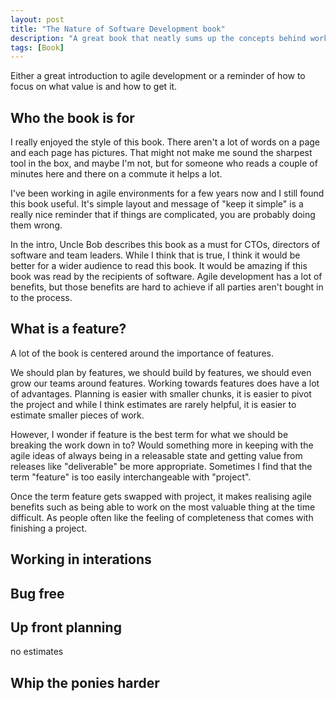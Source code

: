 ```yaml
---
layout: post
title: "The Nature of Software Development book"
description: "A great book that neatly sums up the concepts behind working in an agile manner"
tags: [Book]
---
```


Either a great introduction to agile development or a reminder of how to focus on what value is and how to get it.

## Who the book is for

I really enjoyed the style of this book. There aren't a lot of words on a page and each page has pictures.
That might not make me sound the sharpest tool in the box, and maybe I'm not, but for someone who reads a couple of minutes 
here and there on a commute it helps a lot.

I've been working in agile environments for a few years now and I still found this book useful. It's simple layout and message of
"keep it simple" is a really nice reminder that if things are complicated, you are probably doing them wrong.

In the intro, Uncle Bob describes this book as a must for CTOs, directors of software and team leaders. While I think that is true, 
I think it would be better for a wider audience to read this book. It would be amazing if this book was read by the recipients of
software. Agile development has a lot of benefits, but those benefits are hard to achieve if all parties aren't bought in to the 
process.

## What is a feature?

A lot of the book is centered around the importance of features.

We should plan by features, we should build by features, we should even grow our teams around features.
Working towards features does have a lot of advantages. Planning is easier with smaller chunks, it is easier to pivot the project and while I think estimates are rarely helpful, it is easier to estimate smaller pieces of work.

However, I wonder if feature is the best term for what we should be breaking the work down in to?
Would something more in keeping with the agile ideas of always being in a releasable state and getting value from releases like "deliverable" be more appropriate. Sometimes I find that the term "feature" is too easily interchangeable with "project".

Once the term feature gets swapped with project, it makes realising agile benefits such as being able to work on the most valuable thing
at the time difficult. As people often like the feeling of completeness that comes with finishing a project.

## Working in interations

## Bug free

## Up front planning
no estimates

## Whip the ponies harder
